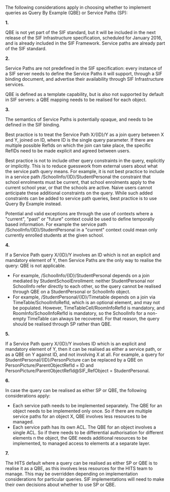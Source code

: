 The following considerations apply in choosing whether to implement
queries as Query By Example (QBE) or Service Paths (SP):

**1.**

QBE is not yet part of the SIF standard, but it will be included in the
next release of the SIF Infrastructure specification, scheduled for
January 2016, and is already included in the SIF Framework. Service
paths are already part of the SIF standard.

**2.**

Service Paths are not predefined in the SIF specification: every
instance of a SIF server needs to define the Service Paths it will
support, through a SIF binding document, and advertise their
availability through SIF Infrastructure services.

QBE is defined as a template capability, but is also not supported by
default in SIF servers: a QBE mapping needs to be realised for each
object.

**3.**

The semantics of Service Paths is potentially opaque, and needs to be
defined in the SIF binding.

Best practice is to treat the Service Path X/{ID}/Y as a join query
between X and Y, joined on ID, where ID is the single query parameter.
If there are multiple possible RefIds on which the join can take place,
the specific RefIDs need to be made explicit and agreed between users.

Best practice is not to include other query constraints in the query,
explicitly or implicitly. This is to reduce guesswork from external
users about what the service path query means. For example, it is not
best practice to include in a service path
/SchoolInfo/{ID}/StudentPersonal the constraint that school enrolments
must be current, that school enrolments apply to the current school
year, or that the schools are active. Naive users cannot anticipate
these additional constraints on the query. While such added constraints
can be added to service path queries, best practice is to use Query By
Example instead.

Potential and valid exceptions are through the use of contexts where a
"current", "past" or "future" context could be used to define temporally
based information. For example the service path
/SchoolInfo/{ID}/StudentPersonal in a "current" context could mean only
currently enrolled students at the given school.

**4.**

If a Service Path query X/{ID}/Y involves an ID which is not an explicit
and mandatory element of Y, then Service Paths are the only way to
realise the query: QBE is not applicable.

-   For example, /SchoolInfo/{ID}/StudentPersonal depends on a join
    mediated by StudentSchoolEnrollment: neither StudentPersonal nor
    SchoolInfo refer directly to each other, so the query cannot be
    realised through QBE on a StudentPersonal or SchoolInfo object.
-   For example, /StudentPersonal/{ID}/Timetable depends on a join via
    TimeTable/SchoolInfoRefId, which is an optional element, and may not
    be populated. However, TimeTableCell/RoomInfoRefId is mandatory, and
    RoomInfo/SchoolInfoRefId is mandatory, so the SchoolInfo for a
    non-empty TimeTable can always be recovered. For that reason, the
    query should be realised through SP rather than QBE.

**5.**

If a Service Path query X/{ID}/Y involves ID which is an explicit and
mandatory element of Y, then it can be realised as either a service
path, or as a QBE on Y against ID, and not involving X at all. For
example, a query for StudentPersonal/{ID}/PersonPicture can be replaced
by a QBE on PersonPicture/ParentObjectRefId = ID and
PersonPicture/ParentObjectRefId@SIF\_RefObject = StudentPersonal.

**6.**

In case the query can be realised as either SP or QBE, the following
considerations apply:

-   Each service path needs to be implemented separately. The QBE for an
    object needs to be implemented only once. So if there are multiple
    service paths for an object X, QBE involves less resources to
    be managed.
-   Each service path has its own ACL. The QBE for an object involves a
    single ACL. So if there needs to be differential authorisation for
    different elements n the object, the QBE needs additional resources
    to be implemented, to managed access to elements at a
    separate layer.

**7.**

The HITS default where a query can be realised as either SP or QBE is to
realise it as a QBE, as this involves less resources for the HITS team
to manage. This may be overridden depending on implementation
considerations for particular queries. SIF implementations will need to
make their own decisions about whether to use SP or QBE.
